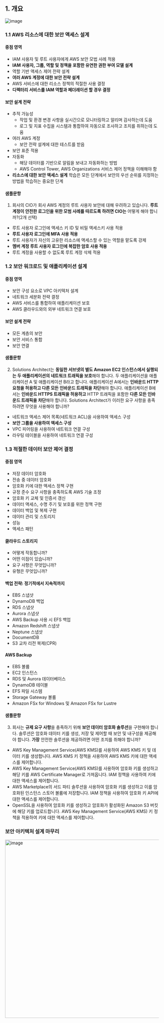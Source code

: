 ## 1. 개요

![image](https://github.com/seonwook97/Certificate/assets/92377162/699a4833-0728-4c41-b328-9eb5532f749d)

### 1.1 AWS 리소스에 대한 보안 액세스 설계
#### 중점 영역
- IAM 사용자 및 루트 사용자에게 AWS 보안 모법 사례 적용
- **IAM 사용자, 그룹, 역할 및 정책을 포함한 유연한 권한 부여 모델 설계**
- 역할 기반 액세스 제어 전략 설계
- **여러 AWS 계정에 대한 보안 전략 설계**
- AWS 서비스에 대한 리소스 정책의 적절한 사용 결정
- **디렉터리 서비스를 IAM 역할과 페더레이션 할 경우 결정**

#### 보안 설계 전략
- 추적 가능성
  - 작업 및 환경 변경 사항을 실시간으로 모니터링하고 알리며 감사하는데 도움
  - 로그 및 지표 수집을 시스템과 통합하여 자동으로 조사하고 조치를 취하는데 도움
- 여러 AWS 계정
  - 보안 전략 설계에 대한 테스트를 받음 
- 보안 표준 적용
- 자동화
  - 해당 데이터를 기반으로 알림을 보내고 자동화하는 방법
  - AWS Control Tower, AWS Organizations 서비스 제어 정책을 이해해야 함
- **리소스에 대한 보안 액세스 설계** 학습은 모든 단계에서 보안의 우선 순위를 지정하는 방법을 학습하는 중요한 단계

#### 샘플문항
1. 회사의 CIO가 회사 AWS 계정의 루트 사용자 보안에 대해 우려하고 있습니다. **루트 계정이 안전한 로그인을 위한 모범 사례를 따르도록 하려면 CIO는** 어떻게 해야 합니까?(2개 선택)
- 루트 사용자 로그인에 액세스 키 ID 및 비밀 액세스키 사용 적용
- **루트 사용자 로그인에 MFA 사용 적용**
- 루트 사용자가 자신의 고유한 리소스에 액세스할 수 있는 역할을 맡도록 강제
- **멤버 계정 루트 사용자 로그인에 복잡한 암호 사용 적용**
- 루트 계정을 사용할 수 없도록 루트 계정 삭제 적용

### 1.2 보안 워크로드 및 애플리케이션 설계
#### 중점 영역
- 보안 구성 요소로 VPC 아키텍처 설계
- 네트워크 세분화 전략 결정
- AWS 서비스를 통합하여 애플리케이션 보호
- AWS 클라우드와의 외부 네트워크 연결 보호

#### 보안 설계 전략
- 모든 계층의 보안
- 보안 서비스 통합
- 보안 연결

#### 샘플문항
2. Solutions Architect는 **동일한 서브넷의 별도 Amazon EC2 인스턴스에서 실행되는 두 애플리케이션의 네트워크 트래픽을 보호**해야 합니다. 두 애플리케이션을 애플리케이션 A 및 애플리케이션 B라고 합니다. 애플리케이션 A에서는 **인바운드 HTTP 요청을 허용하고 다른 모든 인바운드 트래픽을 차단**해야 합니다. 애플리케이션 B에서는 **인바운드 HTTPS 트래픽을 허용하고** HTTP 트래픽을 포함한 **다른 모든 인바운드 트래픽을 차단**해야 합니다. Solutions Architect가 이러한 요구 사항을 충족하려면 무엇을 사용해야 합니까?
- 네트워크 액세스 제어 목록(네트워크 ACL)을 사용하여 액세스 구성
- **보안 그룹을 사용하여 액세스 구성**
- VPC 피어링을 사용하여 네트워크 연결 구성
- 라우팅 테이블을 사용하여 네트워크 연결 구성

### 1.3 적절한 데이터 보안 제어 결정
#### 중점 영역
- 저장 데이터 암호화
- 전송 중 데이터 암호화
- 암호화 키에 대한 액세스 정책 구현
- 규정 준수 요구 사항을 충족하도록 AWS 기술 조정
- 암호화 키 교체 및 인증서 갱신
- 데이터 액세스, 수명 주기 및 보호를 위한 정책 구현
- 데이터 백업 및 복제 구현
- 데이터 관리 및 스토리지
- 성능
- 액세스 패턴

#### 클라우드 스토리지
- 어떻게 작동합니까?
- 어떤 이점이 있습니까?
- 요구 사항은 무엇입니까?
- 유형은 무엇입니까?

#### 백업 전략: 정기적에서 지속적까지
- EBS 스냅샷
- DynamoDB 백업
- RDS 스냅샷
- Aurora 스냅샷
- AWS Backup 사용 시 EFS 백업
- Amazon Redshift 스냅샷
- Neptune 스냅샷
- DocumentDB
- S3 교차 리전 복제(CPR)

#### AWS Backup
- EBS 볼륨
- EC2 인스턴스
- RDS 및 Aurora 데이터베이스
- DynamoDB 테이블
- EFS 파일 시스템
- Storage Gateway 볼륨
- Amazon FSx for Windows 및 Amazon FSx for Lustre

#### 샘플문항
3. 회사는 **규제 요구 사항**을 충족하기 위해 **보안 데이터 암호화 솔루션**을 구현해야 합니다. 솔루션은 암호화 데이터 키를 생성, 저장 및 제어할 때 보안 및 내구성을 제공해야 합니다. **가장** 안전한 솔루션을 제공하려면 어떤 조치를 취해야 합니까?
- AWS Key Management Service(AWS KMS)를 사용하여 AWS KMS 키 및 데이터 키를 생성합니다. AWS KMS 키 정책을 사용하여 AWS KMS 키에 대한 액세스를 제어합니다.
- AWS Key Management Service(AWS KMS)를 사용하여 암호화 키를 생성하고 해당 키를 AWS Certificate Manager로 가져옵니다. IAM 정책을 사용하여 키에 대한 액세스를 제어합니다.
- AWS Marketplace의 서드 파티 솔루션을 사용하여 암호화 키를 생성하고 이를 암호화된 인스턴스 스토어 볼륨에 저장합니다. IAM 정책을 사용하여 암호화 키 API에 대한 액세스를 제어합니다.
- OpenSSL을 사용하여 암호화 키를 생성하고 암호화가 활성화된 Amazon S3 버킷에 해당 키를 업로드합니다. AWS Key Management Service(AWS KMS) 키 정책을 적용하여 키에 대한 액세스를 제어합니다.

### 보안 아키텍처 설계 마무리

<img width="581" alt="image" src="https://github.com/seonwook97/Certificate/assets/92377162/3570ee7c-2e4a-4d98-80fc-6bbbd12508bb">

